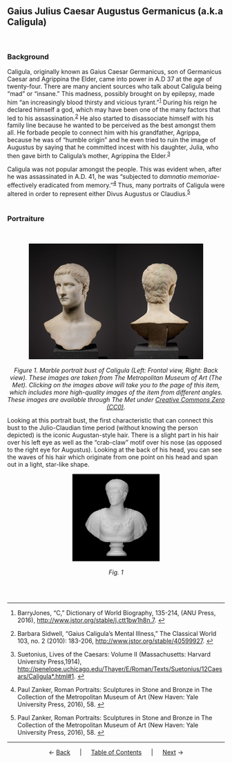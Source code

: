 ## Gaius Julius Caesar Augustus Germanicus (a.k.a Caligula)
<br>

### Background

Caligula, originally known as Gaius Caesar Germanicus, son of Germanicus Caesar and Agrippina the Elder, came into power in A.D 37 at the age of twenty-four. There are many ancient sources who talk about Caligula being “mad” or “insane.” This madness, possibly brought on by epilepsy, made him “an increasingly blood thirsty and vicious tyrant.”<sup><a id="fnref1" href="#fn1">1</a></sup> During his reign he declared himself a god, which may have been one of the many factors that led to his assassination.<sup><a id="fnref2" href="#fn2">2</a></sup> He also started to disassociate himself with his family line because he wanted to be perceived as the best amongst them all. He forbade people to connect him with his grandfather, Agrippa, because he was of “humble origin” and he even tried to ruin the image of Augustus by saying that he committed incest with his daughter, Julia, who then gave birth to Caligula’s mother, Agrippina the Elder.<sup><a id="fnref3" href="#fn3">3</a></sup>

Caligula was not popular amongst the people. This was evident when, after he was assassinated in A.D. 41, he was “subjected to *damnatio memoriae*-effectively eradicated from memory.”<sup><a id="fnref4" href="#fn4">4</a></sup> Thus, many portraits of Caligula were altered in order to represent either Divus Augustus or Claudius.<sup><a id="fnref5" href="#fn5">5</a></sup>
<br><br>

### Portraiture
<br>
<p align="center"><a href="https://www.metmuseum.org/art/collection/search/248851"><img src="../Images/caligula-front-view-met.jpg" alt="Marble portrait bust of the emperor Gaius, known as Caligula, Marble, Roman, 3/4 view (front)" width="40%"/></a><a href="https://www.metmuseum.org/art/collection/search/248851"><img src="../Images/caligula-back-view-met.jpg" alt="Marble portrait bust of the emperor Gaius, known as Caligula, Marble, Roman, 3/4 view (back)" width="40%"/></a></p>

<p align="center"><i>Figure 1. Marble portrait bust of Caligula (Left: Frontal view, Right: Back view). These images are taken from The Metropolitan Museum of Art (The Met). Clicking on the images above will take you to the page of this item, which includes more high-quality images of the item from different angles. These images are available through The Met under <a href="https://creativecommons.org/share-your-work/public-domain/cc0/">Creative Commons Zero (CC0)</a>.</i></p>

Looking at this portrait bust, the first characteristic that can connect this bust to the Julio-Claudian time period (without knowing the person depicted) is the iconic Augustan-style hair. There is a slight part in his hair over his left eye as well as the “crab-claw” motif over his nose (as opposed to the right eye for Augustus). Looking at the back of his head, you can see the waves of his hair which originate from one point on his head and span out in a light, star-like shape.

<p align="center"><a href="https://www.myminifactory.com/object/3d-print-caligula-44374"><img src="../Images/caligula-liverpool-stw.jpg" alt="Caligula Bust image" width="40%"/></a></p>

<p align="center"><i>Fig. 1</i></p>
<br><br>

---
1. <a id="fn1"></a>BarryJones, “C,” Dictionary of World Biography, 135-214, (ANU Press, 2016), http://www.jstor.org/stable/j.ctt1bw1h8n.7. <a href="#fnref1">↩</a>

2. <a id="fn2"></a>Barbara Sidwell, “Gaius Caligula’s Mental Illness,” The Classical World 103, no. 2 (2010): 183-206, http://www.jstor.org/stable/40599927. <a href="#fnref2">↩</a>

3. <a id="fn3"></a>Suetonius, Lives of the Caesars: Volume II (Massachusetts: Harvard University Press,1914), http://penelope.uchicago.edu/Thayer/E/Roman/Texts/Suetonius/12Caesars/Caligula*.html#1. <a href="#fnref3">↩</a>

4. <a id="fn4"></a>Paul Zanker, Roman Portraits: Sculptures in Stone and Bronze in The Collection of the Metropolitan Museum of Art (New Haven: Yale University Press, 2016), 58. <a href="#fnref4">↩</a>

5. <a id="fn5"></a>Paul Zanker, Roman Portraits: Sculptures in Stone and Bronze in The Collection of the Metropolitan Museum of Art (New Haven: Yale University Press, 2016), 58. <a href="#fnref5">↩</a>
---
<p align="center">
← <a href="tiberius.md">Back</a> &emsp; | &emsp; <a href="readme.md">Table of Contents</a> &emsp; | &emsp; <a href="claudius.md">Next</a> →
</p>